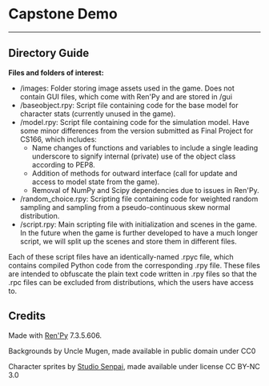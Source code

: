 # Capstone Demo
---
## Directory Guide

**Files and folders of interest:**

- /images: Folder storing image assets used in the game. Does not contain GUI files, which come with Ren'Py and are stored in /gui
- /baseobject.rpy: Script file containing code for the base model for character stats (currently unused in the game).
- /model.rpy: Script file containing code for the simulation model. Have some minor differences from the version submitted as Final Project for CS166, which includes:
  + Name changes of functions and variables to include a single leading underscore to signify internal (private) use of the object class according to PEP8.
  + Addition of methods for outward interface (call for update and access to model state from the game).
  + Removal of NumPy and Scipy dependencies due to issues in Ren'Py.
 - /random_choice.rpy: Scripting file containing code for weighted random sampling and sampling from a pseudo-continuous skew normal distribution.
 - /script.rpy: Main scripting file with initialization and scenes in the game. In the future when the game is further developed to have a much longer script, we will split up the scenes and store them in different files.
 
 Each of these script files have an identically-named .rpyc file, which contains compiled Python code from the corresponding .rpy file. These files are intended to obfuscate the plain text code written in .rpy files so that the .rpc files can be excluded from distributions, which the users have access to.
 
 ## Credits
Made with [Ren'Py](https://www.renpy.org/) 7.3.5.606.
 
Backgrounds by Uncle Mugen, made available in public domain under CC0

Character sprites by [Studio Senpai](https://studiosenpaigames.wixsite.com/studiosenpaigames), made available under license CC BY-NC 3.0

